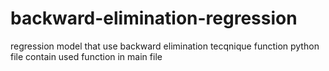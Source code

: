 # backward-elimination-regression
regression model that use backward elimination tecqnique
function python file contain used function in main file 
